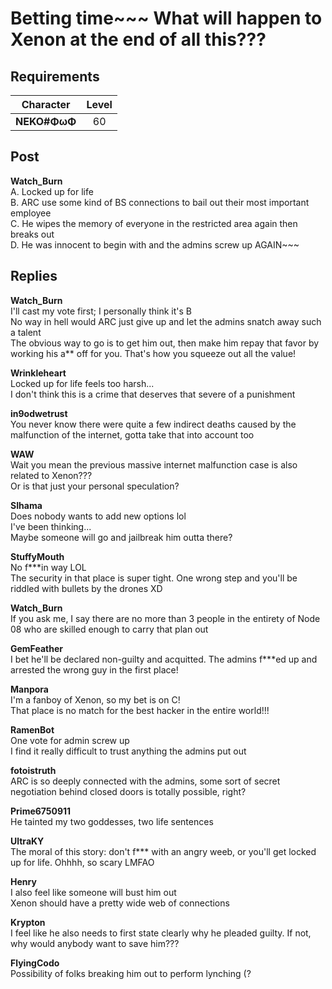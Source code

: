 # Betting time~~~ What will happen to Xenon at the end of all this???
## Requirements
| Character  |Level|
|------------|:---:|
|**NEKO#ΦωΦ**| 60  |

## Post
**Watch_Burn**<br>
A. Locked up for life<br>
B. ARC use some kind of BS connections to bail out their most important employee<br>
C. He wipes the memory of everyone in the restricted area again then breaks out<br>
D. He was innocent to begin with and the admins screw up AGAIN~~~
## Replies
**Watch_Burn**<br>
I'll cast my vote first; I personally think it's B<br>
No way in hell would ARC just give up and let the admins snatch away such a talent<br>
The obvious way to go is to get him out, then make him repay that favor by working his a\*\* off for you. That's how you squeeze out all the value!

**Wrinkleheart**<br>
Locked up for life feels too harsh...<br>
I don't think this is a crime that deserves that severe of a punishment

**in9odwetrust**<br>
You never know there were quite a few indirect deaths caused by the malfunction of the internet, gotta take that into account too

**WAW**<br>
Wait you mean the previous massive internet malfunction case is also related to Xenon???<br>
Or is that just your personal speculation?

**SIhama**<br>
Does nobody wants to add new options lol<br>
I've been thinking...<br>
Maybe someone will go and jailbreak him outta there?

**StuffyMouth**<br>
No f\*\*\*in way LOL<br>
The security in that place is super tight. One wrong step and you'll be riddled with bullets by the drones XD

**Watch_Burn**<br>
If you ask me, I say there are no more than 3 people in the entirety of Node 08 who are skilled enough to carry that plan out

**GemFeather**<br>
I bet he'll be declared non-guilty and acquitted. The admins f\*\*\*ed up and arrested the wrong guy in the first place!

**Manpora**<br>
I'm a fanboy of Xenon, so my bet is on C!<br>
That place is no match for the best hacker in the entire world!!!

**RamenBot**<br>
One vote for admin screw up<br>
I find it really difficult to trust anything the admins put out

**fotoistruth**<br>
ARC is so deeply connected with the admins, some sort of secret negotiation behind closed doors is totally possible, right?

**Prime6750911**<br>
He tainted my two goddesses, two life sentences

**UltraKY**<br>
The moral of this story: don't f\*\*\* with an angry weeb, or you'll get locked up for life. Ohhhh, so scary LMFAO

**Henry**<br>
I also feel like someone will bust him out<br>
Xenon should have a pretty wide web of connections

**Krypton**<br>
I feel like he also needs to first state clearly why he pleaded guilty. If not, why would anybody want to save him???

**FlyingCodo**<br>
Possibility of folks breaking him out to perform lynching (?


